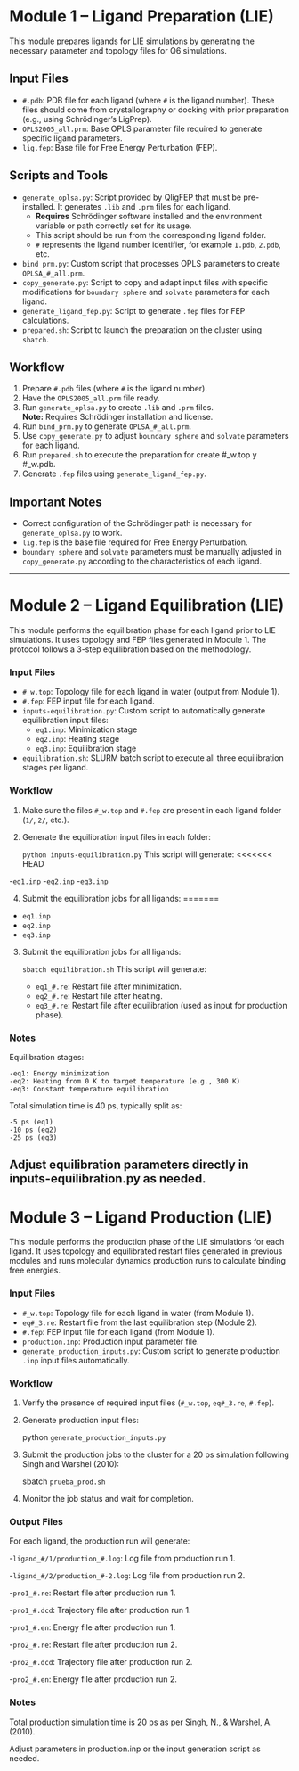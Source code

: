 # Module 1 – Ligand Preparation (LIE)

This module prepares ligands for LIE simulations by generating the necessary parameter and topology files for Q6 simulations.

## Input Files

- `#.pdb`: PDB file for each ligand (where `#` is the ligand number). These files should come from crystallography or docking with prior preparation (e.g., using Schrödinger’s LigPrep).
- `OPLS2005_all.prm`: Base OPLS parameter file required to generate specific ligand parameters.
- `lig.fep`: Base file for Free Energy Perturbation (FEP).

## Scripts and Tools

- `generate_oplsa.py`: Script provided by QligFEP that must be pre-installed. It generates `.lib` and `.prm` files for each ligand.  
  - **Requires** Schrödinger software installed and the environment variable or path correctly set for its usage.
  - This script should be run from the corresponding ligand folder.
  - `#` represents the ligand number identifier, for example `1.pdb`, `2.pdb`, etc.
- `bind_prm.py`: Custom script that processes OPLS parameters to create `OPLSA_#_all.prm`.
- `copy_generate.py`: Script to copy and adapt input files with specific modifications for `boundary sphere` and `solvate` parameters for each ligand.
- `generate_ligand_fep.py`: Script to generate `.fep` files for FEP calculations.
- `prepared.sh`: Script to launch the preparation on the cluster using `sbatch`.

## Workflow

1. Prepare `#.pdb` files (where `#` is the ligand number).
2. Have the `OPLS2005_all.prm` file ready.
3. Run `generate_oplsa.py` to create `.lib` and `.prm` files.  
   **Note:** Requires Schrödinger installation and license.
4. Run `bind_prm.py` to generate `OPLSA_#_all.prm`.
5. Use `copy_generate.py` to adjust `boundary sphere` and `solvate` parameters for each ligand.
6. Run `prepared.sh` to execute the preparation for create #_w.top y #_w.pdb.
7. Generate `.fep` files using `generate_ligand_fep.py`.

## Important Notes

- Correct configuration of the Schrödinger path is necessary for `generate_oplsa.py` to work.
- `lig.fep` is the base file required for Free Energy Perturbation.
- `boundary sphere` and `solvate` parameters must be manually adjusted in `copy_generate.py` according to the characteristics of each ligand.
---

# Module 2 – Ligand Equilibration (LIE)

This module performs the equilibration phase for each ligand prior to LIE simulations. It uses topology and FEP files generated in Module 1. The protocol follows a 3-step equilibration based on the methodology.

### Input Files

- `#_w.top`: Topology file for each ligand in water (output from Module 1).
- `#.fep`: FEP input file for each ligand.
- `inputs-equilibration.py`: Custom script to automatically generate equilibration input files:
  - `eq1.inp`: Minimization stage
  - `eq2.inp`: Heating stage
  - `eq3.inp`: Equilibration stage
- `equilibration.sh`: SLURM batch script to execute all three equilibration stages per ligand.

### Workflow

1. Make sure the files `#_w.top` and `#.fep` are present in each ligand folder (`1/`, `2/`, etc.).

2. Generate the equilibration input files in each folder:
   
   `python inputs-equilibration.py` This script will generate:
<<<<<<< HEAD
   
-`eq1.inp`
-`eq2.inp`
-`eq3.inp`

4. Submit the equilibration jobs for all ligands:
=======
  - `eq1.inp`
  - `eq2.inp`
  - `eq3.inp`

3. Submit the equilibration jobs for all ligands:

   `sbatch equilibration.sh` This script will generate:

    - `eq1_#.re`: Restart file after minimization.
    - `eq2_#.re`: Restart file after heating.
    - `eq3_#.re`: Restart file after equilibration (used as input for production phase).


### Notes
 Equilibration stages:
   
    -eq1: Energy minimization
    -eq2: Heating from 0 K to target temperature (e.g., 300 K)
    -eq3: Constant temperature equilibration

Total simulation time is 40 ps, typically split as:

    -5 ps (eq1)
    -10 ps (eq2)
    -25 ps (eq3)
Adjust equilibration parameters directly in inputs-equilibration.py as needed.
---

# Module 3 – Ligand Production (LIE)

This module performs the production phase of the LIE simulations for each ligand. It uses topology and equilibrated restart files generated in previous modules and runs molecular dynamics production runs to calculate binding free energies.

### Input Files

- `#_w.top`: Topology file for each ligand in water (from Module 1).
- `eq#_3.re`: Restart file from the last equilibration step (Module 2).
- `#.fep`: FEP input file for each ligand (from Module 1).
- `production.inp`: Production input parameter file.
- `generate_production_inputs.py`: Custom script to generate production `.inp` input files automatically.

### Workflow

1. Verify the presence of required input files (`#_w.top`, `eq#_3.re`, `#.fep`).

2. Generate production input files:

   python `generate_production_inputs.py`

3. Submit the production jobs to the cluster for a 20 ps simulation following Singh and Warshel (2010):
   
   sbatch `prueba_prod.sh`

4. Monitor the job status and wait for completion.

### Output Files

For each ligand, the production run will generate:

-`ligand_#/1/production_#.log`: Log file from production run 1.

-`ligand_#/2/production_#-2.log`: Log file from production run 2.

-`pro1_#.re`: Restart file after production run 1.

-`pro1_#.dcd`: Trajectory file after production run 1.

-`pro1_#.en`: Energy file after production run 1.

-`pro2_#.re`: Restart file after production run 2.

-`pro2_#.dcd`: Trajectory file after production run 2.

-`pro2_#.en`: Energy file after production run 2.

### Notes

Total production simulation time is 20 ps as per Singh, N., & Warshel, A. (2010).

Adjust parameters in production.inp or the input generation script as needed.



